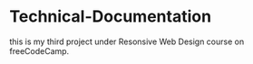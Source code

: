 # Technical-Documentation
this is my third  project under Resonsive Web Design course on freeCodeCamp.
